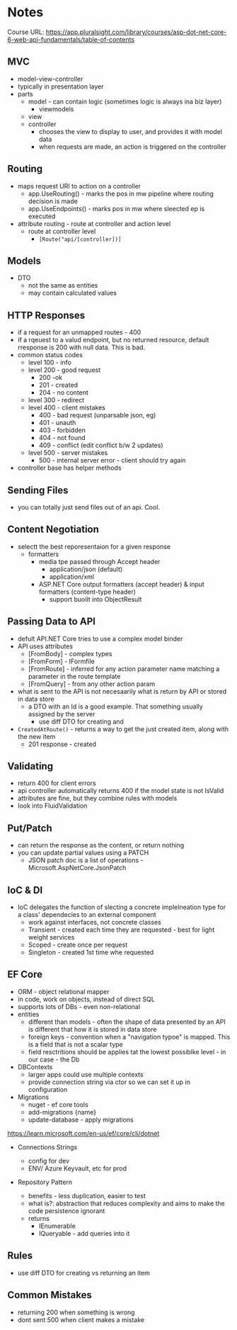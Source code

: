 # Notes

Course URL: https://app.pluralsight.com/library/courses/asp-dot-net-core-6-web-api-fundamentals/table-of-contents

## MVC

- model-view-controller
- typically in presentation layer
- parts
  - model - can contain logic (sometimes logic is always ina  biz layer)
    - viewmodels
  - view
  - controller
    - chooses the view to display to user, and provides it with model data
    - when requests are made, an action is triggered on the controller

## Routing

- maps request URI to action on a controller
  - app.UseRouting() - marks the pos in mw pipeline where routing decision is made
  - app.UseEndpoints() - marks pos in mw where sleected ep is executed
- attribute routing - route at controller and action level
  - route at controller level
    - ```[Route("api/[controller])]```

## Models

- DTO
  - not the same as entities
  - may contain calculated values


## HTTP Responses

- if a request for an unmapped routes - 400
- if a rqeuest to a valud endpoint, but no returned resource, default rresponse is 200 with null data. This is bad.
- common status codes
  - level 100 - info
  - level 200 - good request
    - 200 -ok
    - 201 - created
    - 204 - no content
  - level 300 - redirect
  - level 400 - client mistakes
    - 400 - bad request (unparsable json, eg)
    - 401 - unauth
    - 403 - forbidden
    - 404 - not found
    - 409 - conflict (edit conflict b/w 2 updates)
  - level 500 - server mistakes
    - 500 - internal server error - client should try again
- controller base has helper methods

## Sending Files

- you can totally just send files out of an api. Cool.

## Content Negotiation

- selectt the best reporesentaion for a given response
  - formatters
    - media tpe passed through Accept header
      - application/json (default)
      - application/xml
    - ASP.NET Core output formatters (accept header) & input formatters (content-type header)
      - support buoilt into ObjectResult

## Passing Data to API

- defult API.NET Core tries to use a complex model binder
- API uses attributes
  - [FromBody] - complex types
  - [FromForm] - IFormfile
  - [FromRoute] - inferred for any action parameter name matching a parameter in the route template
  - [FromQuery] - from any other action param
- what is sent to the API is not necesaarily what is return by API or stored in data store
  - a DTO with an Id is a good example. That something usually assigned by the server
    - use diff DTO for creating and
- `CreatedAtRoute()` - returns a way to get the just created item, along with the new item
  - 201 response - created

## Validating

- return 400 for client errors
- api controller automatically returns 400 if the model state is not IsValid
- attributes are fine, but they combine rules with models
- look into FluidValidation

## Put/Patch

- can return the response as the content, or return nothing
- you can update partial values using a PATCH
  - JSON patch doc is a list of operations - Microsoft.AspNetCore.JsonPatch

## IoC & DI

- IoC delegates the function of slecting a concrete implelneation type for a class' dependecies to an external component
  - work against interfaces, not concrete classes
  - Transient - created each time they are requested - best for light weight services
  - Scoped - create once per request
  - Singleton - created 1st time whe requested

## EF Core

- ORM - object relational mapper
- in code, work on objects, instead of direct SQL
- supports lots of DBs - even non-relational
- entities
  - different than models - often the shape of data presented by an API is different that how it is stored in data store
  - foreign keys - convention when a "navigation typoe" is mapped. This is a field that is not a scalar type
  - field resctritions should be applies tat the lowest possiblke level - in our case - the Db
- DBContexts
  - larger apps could use multiple contexts
  - provide connection string via ctor so we can set it up in configuration
- Migrations
  - nuget - ef core tools
  - add-migrations {name}
  - update-database - apply migrations

https://learn.microsoft.com/en-us/ef/core/cli/dotnet

- Connections Strings
  - config for dev
  - ENV/ Azure Keyvault, etc for prod

- Repository Pattern
  - benefits - less duplication, easier to test
  - what is?: abstraction that reduces complexity and aims to make the code persistence ignorant
  - returns
    - IEnumerable
    - IQueryable - add queries into it

## Rules

- use diff DTO for creating vs returning an item

## Common Mistakes

- returning 200 when something is wrong
- dont sent 500 when client makes a mistake
